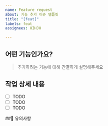 ```yaml
---
name: Feature request
about: 기능 추가 이슈 템플릿
title: "[feat]"
labels: feat
assignees: HIHJH

---
```


## 어떤 기능인가요?

> 추가하려는 기능에 대해 간결하게 설명해주세요

## 작업 상세 내용

- [ ] TODO
- [ ] TODO
- [ ] TODO

## 유의사항
